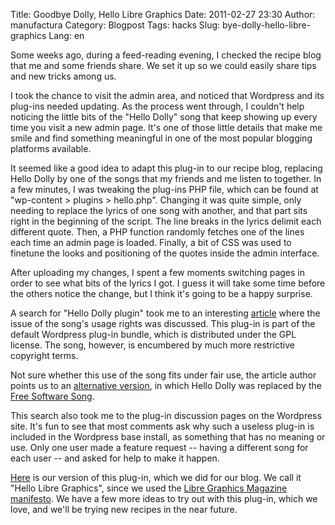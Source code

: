 Title: Goodbye Dolly, Hello Libre Graphics
Date: 2011-02-27 23:30
Author: manufactura
Category: Blogpost
Tags: hacks
Slug: bye-dolly-hello-libre-graphics
Lang: en

Some weeks ago, during a feed-reading evening, I checked the
recipe blog that me and some friends share. We set it up so we could
easily share tips and new tricks among us.

I took the chance to visit the admin area, and noticed that Wordpress
and its plug-ins needed updating. As the process went through, I
couldn't help noticing the little bits of the "Hello Dolly" song that
keep showing up every time you visit a new admin page. It's one of those
little details that make me smile and find something meaningful in one
of the most popular blogging platforms available.

It seemed like a good idea to adapt this plug-in to our recipe blog,
replacing Hello Dolly by one of the songs that my friends and me listen
to together. In a few minutes, I was tweaking the plug-ins PHP file,
which can be found at "wp-content \> plugins \> hello.php". Changing it
was quite simple, only needing to replace the lyrics of one song with
another, and that part sits right in the beginning of the script. The
line breaks in the lyrics delimit each different quote. Then, a PHP
function randomly fetches one of the lines each time an admin page is
loaded. Finally, a bit of CSS was used to finetune the looks and
positioning of the quotes inside the admin interface.

After uploading my changes, I spent a few moments switching pages in
order to see what bits of the lyrics I got. I guess it will take some
time before the others notice the change, but I think it's going to be a
happy surprise.

A search for "Hello Dolly plugin" took me to an interesting
[article](http://weblogtoolscollection.com/archives/2010/12/20/is-hello-dolly-a-copyright-infringing-plug-in/)
where the issue of the song's usage rights was discussed. This plug-in
is part of the default Wordpress plug-in bundle, which is distributed
under the GPL license. The song, however, is encumbered by much more
restrictive copyright terms.

Not sure whether this use of the song fits under fair use, the article
author points us to an [alternative
version](http://core.trac.wordpress.org/attachment/ticket/15769/free_software.diff),
in which Hello Dolly was replaced by the [Free Software
Song](http://www.gnu.org/music/free-software-song.html).

This search also took me to the plug-in discussion pages on the
Wordpress site. It's fun to see that most comments ask why such a
useless plug-in is included in the Wordpress base install, as something
that has no meaning or use. Only one user made a feature request --
having a different song for each user -- and asked for help to make it
happen.

[Here](http://manufacturaindependente.com/hello-libregraphics.zip) is
our version of this plug-in, which we did for our blog. We call it
"Hello Libre Graphics", since we used the [Libre Graphics Magazine
manifesto](http://libregraphicsmag.com/manifesto.html "Manifesto da Libre Graphics Magazine").
We have a few more ideas to try out with this plug-in, which we love,
and we'll be trying new recipes in the near future.
